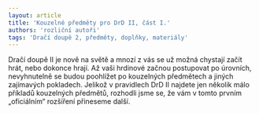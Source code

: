```yaml
---
layout: article
title: 'Kouzelné předměty pro DrD II, část I.'
authors: 'rozliční autoři'
tags: 'Dračí doupě 2, předměty, doplňky, materiály'
---
```


Dračí doupě II je nově na světě a mnozí z vás
se už možná chystají začít hrát, nebo dokonce
hrají. Až vaši hrdinové začnou postupovat po
úrovních, nevyhnutelně se budou poohlížet po
kouzelných předmětech a jiných zajímavých
pokladech. Jelikož v pravidlech DrD II najdete
jen několik málo příkladů kouzelných předmětů,
rozhodli jsme se, že vám v tomto prvním „oficiálním“
rozšíření přineseme další.

